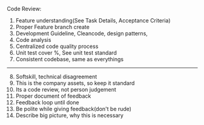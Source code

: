 Code Review:

1. Feature understanding(See Task Details, Acceptance Criteria)
2. Proper Feature branch create
3. Development Guideline, Cleancode, design patterns, 
4. Code analysis
5. Centralized code quality process
6. Unit test cover %, See unit test standard
7. Consistent codebase, same as everythings
---------------------------------------
8.  Softskill, technical disagreement
9. This is the company assets, so keep it standard
10. Its a code review, not person judgement
11. Proper document of feedback
12. Feedback loop until done
13. Be polite while giving feedback(don't be    rude)
14. Describe big picture, why this is necessary

